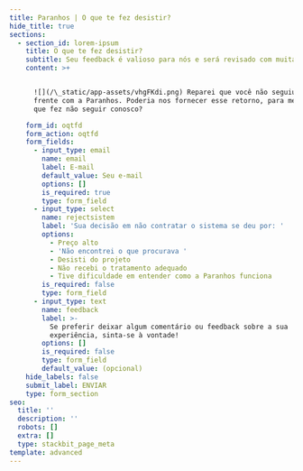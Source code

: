 ```yaml
---
title: Paranhos | O que te fez desistir?
hide_title: true
sections:
  - section_id: lorem-ipsum
    title: O que te fez desistir?
    subtitle: Seu feedback é valioso para nós e será revisado com muita cautela.
    content: >+


      ![](/\_static/app-assets/vhgFKdi.png) Reparei que você não seguiu em
      frente com a Paranhos. Poderia nos fornecer esse retorno, para melhorar o
      que fez não seguir conosco?

    form_id: oqtfd
    form_action: oqtfd
    form_fields:
      - input_type: email
        name: email
        label: E-mail
        default_value: Seu e-mail
        options: []
        is_required: true
        type: form_field
      - input_type: select
        name: rejectsistem
        label: 'Sua decisão em não contratar o sistema se deu por: '
        options:
          - Preço alto
          - 'Não encontrei o que procurava '
          - Desisti do projeto
          - Não recebi o tratamento adequado
          - Tive dificuldade em entender como a Paranhos funciona
        is_required: false
        type: form_field
      - input_type: text
        name: feedback
        label: >-
          Se preferir deixar algum comentário ou feedback sobre a sua
          experiência, sinta-se à vontade! 
        options: []
        is_required: false
        type: form_field
        default_value: (opcional)
    hide_labels: false
    submit_label: ENVIAR
    type: form_section
seo:
  title: ''
  description: ''
  robots: []
  extra: []
  type: stackbit_page_meta
template: advanced
---
```

